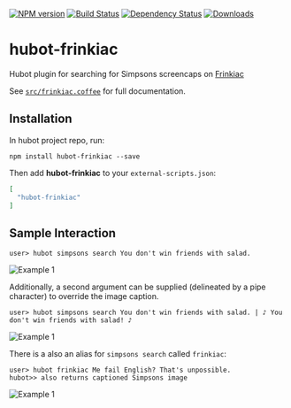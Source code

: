 [![NPM version](http://img.shields.io/npm/v/hubot-frinkiac.svg?style=flat)](https://www.npmjs.org/package/hubot-frinkiac)
[![Build Status](http://img.shields.io/travis/okize/hubot-frinkiac.svg?style=flat)](https://travis-ci.org/okize/hubot-frinkiac)
[![Dependency Status](http://img.shields.io/david/okize/hubot-frinkiac.svg?style=flat)](https://david-dm.org/okize/hubot-frinkiac)
[![Downloads](http://img.shields.io/npm/dm/hubot-frinkiac.svg?style=flat)](https://www.npmjs.org/package/hubot-frinkiac)

# hubot-frinkiac

Hubot plugin for searching for Simpsons screencaps on [Frinkiac](https://frinkiac.com/)

See [`src/frinkiac.coffee`](src/frinkiac.coffee) for full documentation.

## Installation

In hubot project repo, run:

`npm install hubot-frinkiac --save`

Then add **hubot-frinkiac** to your `external-scripts.json`:

```json
[
  "hubot-frinkiac"
]
```

## Sample Interaction

```
user> hubot simpsons search You don't win friends with salad.
```

![Example 1](https://raw.github.com/okize/hubot-frinkiac/gh-pages/example1.jpg)

Additionally, a second argument can be supplied (delineated by a pipe character) to override the image caption.

```
user> hubot simpsons search You don't win friends with salad. | ♪ You don't win friends with salad! ♪
```

![Example 1](https://raw.github.com/okize/hubot-frinkiac/gh-pages/example2.jpg)

There is a also an alias for `simpsons search` called `frinkiac`:

```
user> hubot frinkiac Me fail English? That's unpossible.
hubot>> also returns captioned Simpsons image
```

![Example 1](https://raw.github.com/okize/hubot-frinkiac/gh-pages/example3.jpg)

